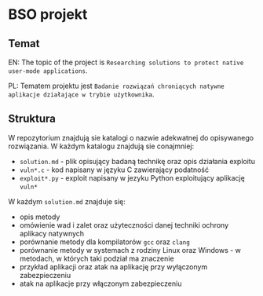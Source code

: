 # BSO projekt

## Temat

EN: The topic of the project is `Researching solutions to protect native user-mode applications`.

PL: Tematem projektu jest `Badanie rozwiązań chroniących natywne aplikacje działające w trybie użytkownika`.

## Struktura

W repozytorium znajdują sie katalogi o nazwie adekwatnej do opisywanego rozwiązania. W każdym katalogu znajdują sie conajmniej:

* `solution.md` - plik opisujący badaną technikę oraz opis działania exploitu
* `vuln*.c` - kod napisany w języku C zawierający podatność
* `exploit*.py` - exploit napisany w jezyku Python exploitujący aplikację `vuln*`

W każdym `solution.md` znajduje się:

* opis metody
* omówienie wad i zalet oraz użyteczności danej techniki ochrony aplikacy natywnych
* porównanie metody dla kompilatorów `gcc` oraz `clang`
* porównanie metody w systemach z rodziny Linux oraz Windows - w metodach, w których taki podział ma znaczenie
* przykład aplikacji oraz atak na aplikację przy wyłączonym zabezpieczeniu
* atak na aplikacje przy włączonym zabezpieczeniu
